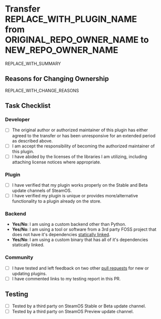 <!--
    READ ALL COMMENTS IN THIS TEMPLATE BEFORE SUBMITTING YOUR PR!

    This template is for updating an existing plugin on the store AND changing the repository it is linked to. If you are taking any other action, please start over by creating a new pull request and selecting the appropriate template.

    If you have not already, please read the review and testing page on the wiki.
    https://wiki.deckbrew.xyz/plugin-dev/review-and-testing

    Before submitting, make sure you have done the following:
    - Tested two other plugins and left feedback on their PRs as described below.
    - Replaced REPLACE_WITH_PLUGIN_NAME, REPLACE_WITH_SUMMARY, and REPLACE_WITH_CHANGE_REASONS with the appropriate information.
    - Filled out the Task Checklist, including the Yes/No questions.
    - Deleted the unnecessary testing checkbox.
-->

# Transfer REPLACE_WITH_PLUGIN_NAME from ORIGINAL_REPO_OWNER_NAME to NEW_REPO_OWNER_NAME

<!--
    Include a detailed summary of what updates you are adding to the plugin, attaching images or videos if necessary. If this is an urgent update (ex. security patch), please explain the urgency and notify the Loader Team on Discord.
-->

REPLACE_WITH_SUMMARY

## Reasons for Changing Ownership

<!--
    Include a detailed summary of why the plugin is being transferred to a new repository, including the status of the current maintainer (ex. agreed to transfer, not responsive for months, etc.). If the current maintainer is not responsive, please describe your attempts to contact them.

    The Loader Team may reach out to the current maintainer to confirm the transfer.
-->

REPLACE_WITH_CHANGE_REASONS

## Task Checklist

<!--
    For checkboxes, change [ ] to [x] to check the box.
    For Yes/No questions, replace "Yes/No" with "Yes" or "No".
-->

### Developer

- [ ] The original author or authorized maintainer of this plugin has either agreed to the transfer or has been unresponsive for an extended period as described above.
- [ ] I am accept the responsibility of becoming the authorized maintainer of this plugin.
- [ ] I have abided by the licenses of the libraries I am utilizing, including attaching license notices where appropriate.

### Plugin

- [ ] I have verified that my plugin works properly on the Stable and Beta update channels of SteamOS.
- [ ] I have verified my plugin is unique or provides more/alternative functionality to a plugin already on the store.

### Backend

- **Yes/No**: I am using a custom backend other than Python.
- **Yes/No**: I am using a tool or software from a 3rd party FOSS project that does not have it's dependencies [statically linked](https://en.wikipedia.org/wiki/Static_library).
- **Yes/No**: I am using a custom binary that has all of it's dependencies statically linked.

### Community

<!--
    Please submit both of your testing reports before creating your PR. You will need to link the comments you left in a comment on this PR.

    If no plugin additions or updates are ready for testing at this time, then you may ignore this checkbox. You may be asked to test new plugins as they are submitted.

    Your PR will be prioritized lower if you do not test other plugins, but this step is optional.
-->

- [ ] I have tested and left feedback on two other [pull requests][pulls] for new or updating plugins.
- [ ] I have commented links to my testing report in this PR.

## Testing

<!--
    DO NOT FORGET THIS STEP! Otherwise, testers may incorrectly test your plugin.

    If your plugin uses the provided Python backend and React frontend, your plugin must be tested on the Stable or Beta update channel of SteamOS. REMOVE the line with the Preview checkbox below.

    If your plugin uses a custom backend or pre-build binaries without statically linked dependency (ex. glibc), your plugin must be tested on the SteamOS Preview update channel. REMOVE the line with the Stable or Beta checkbox below.

    DO NOT CHECK THIS BOX YOURSELF UNLESS SOMEONE HAS COMMENTED A TESTING REPORT FOR YOUR PLUGIN! This will lead to delays in the review process.
-->

- [ ] Tested by a third party on SteamOS Stable or Beta update channel.
- [ ] Tested by a third party on SteamOS Preview update channel.

[pulls]: https://github.com/steamdeckHomebrew/decky-plugin-database/pulls?q=is%3Apr+is%3Aopen+sort%3Acreated-desc+-status%3Afailure+-draft%3Atrue+-author%3A%40me
